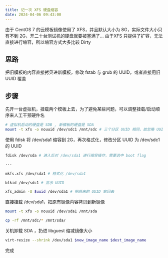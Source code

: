 ```yaml
---
title: 记一次 XFS 硬盘缩容
date: 2024-04-06 09:43:00
---
```

由于 CentOS 7 的云模板镜像使用了 XFS，并且默认大小为 8G，实际文件大小只有不到 2G，开二十台测试机的硬盘就要被塞满了... 由于XFS 只提供了扩容，无法直接进行缩容，所以缩容方式大多比较 Dirty

## 思路

把旧模板的内容直接拷贝进新模板，修改 fstab 与 grub 的 UUID，或者直接用旧 UUID 覆盖

## 步骤

先开一台虚拟机，挂载两个模板上去，为了避免某些问题，可以调整挂载/启动顺序来人工干预硬件名

```bash
# 虚拟机启动的硬盘是 SDB , 新模板的硬盘是 SDA 
mount -t xfs -o nouuid /dev/sdc1 /mnt/sdc # 三个分区 UUID 相同，故忽略 UUID
```

使用 fdisk 将 /dev/sda1 缩容到 2G，再次格式化，修改分区 UUID 为 /dev/sdc1 的 UUID

```bash
fdisk /dev/sda # 进入后对 /dev/sda1 进行缩容操作，需要选中 boot flag

···

mkfs.xfs /dev/sda1 # 格式化 /dev/sda1

blkid /dev/sdc1 # 显示 UUID

xfs_admin -U $uuid /dev/sda1 # 把原来的 UUID 塞回去

```

直接挂载 /dev/sda1，把原有镜像内容拷贝到新镜像

```bash
mount -t xfs -o nouuid /dev/sda1 /mnt/sda

cp -rf /mnt/sdc/* /mnt/sda/
```

关机卸载 SDA ，扔进 libguest 缩减镜像大小

```bash
virt-resize --shrink /dev/sda1 $new_image_name $dest_image_name
```

完成